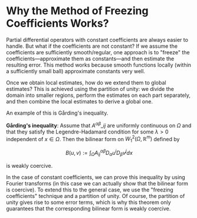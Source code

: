 # Why the Method of Freezing Coefficients Works?

Partial differential operators with constant coefficients are always easier to handle. But what if the coefficients are not constant? If we assume the coefficients are sufficiently smooth/regular, one approach is to "freeze" the coefficients—approximate them as constants—and then estimate the resulting error. This method works because smooth functions locally (within a sufficiently small ball) approximate constants very well.

Once we obtain local estimates, how do we extend them to global estimates? This is achieved using the partition of unity: we divide the domain into smaller regions, perform the estimates on each part separately, and then combine the local estimates to derive a global one.

An example of this is Gårding's inequality. 

<strong>Gårding's inequality</strong>: Assume that $A^{\alpha\beta}\_{ij}$ are uniformly continuous on $\Omega$ and that they satisfy the Legendre-Hadamard condition for some $\lambda>0$ independent of $x\in \Omega$. Then the bilinear form
on $W_1^2(\Omega,\mathbb{R}^m)$ defined by 

$$B(u,v):=\int_{\Omega}A_{ij}^{\alpha\beta}D_\alpha u^iD_\beta v^jdx$$

is weakly coercive.

In the case of constant coefficients, we can prove this inequality by using Fourier transforms (in this case we can actually show that the bilinear form is coercive). To extend this to the general case, we use the "freezing coefficients" technique and a partition of unity. Of course, the partition of unity gives rise to some error terms, which is why this theorem only guarantees that the corresponding bilinear form is weakly coercive.






